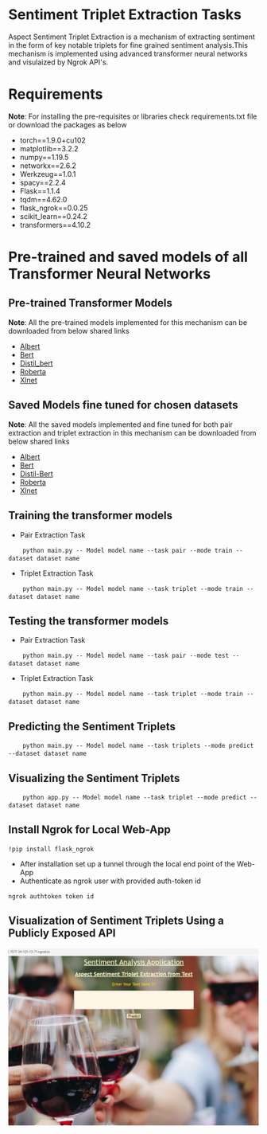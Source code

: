 # Sentiment Triplet Extraction Tasks
Aspect Sentiment Triplet Extraction is a mechanism of extracting sentiment in the form of key notable triplets for fine grained sentiment analysis.This mechanism is implemented using advanced transformer neural networks and visulaized by Ngrok API's.
# Requirements
**Note**: For installing the pre-requisites or libraries check requirements.txt file or download the packages as below
* torch==1.9.0+cu102
* matplotlib==3.2.2
* numpy==1.19.5
* networkx==2.6.2
* Werkzeug==1.0.1
* spacy==2.2.4
* Flask==1.1.4
* tqdm==4.62.0
* flask_ngrok==0.0.25
* scikit_learn==0.24.2
* transformers==4.10.2
# Pre-trained and saved models of all Transformer Neural Networks
## Pre-trained Transformer Models
**Note**: All the pre-trained models implemented for this mechanism can be downloaded from below shared links
* [Albert](https://drive.google.com/drive/folders/1f_vjy4g0WnFS1_5k0gojvCRQvmLC018e?usp=sharing)
* [Bert](https://drive.google.com/drive/folders/1XFd6dUwKyOcE9tR9yGh3ynaX809UZA2t?usp=sharing)
* [Distil_bert](https://drive.google.com/drive/folders/1rSHNn9ABy356cq3UZe3kTQBW3WzBhB4U?usp=sharing)
* [Roberta](https://drive.google.com/drive/folders/1-WrFAmUM368OKq1LUNzHzUSyKwaESF5B?usp=sharing)
* [Xlnet](https://drive.google.com/drive/folders/1whKsduaaHxCZxGYXfbpO97jN2rDGQvx3?usp=sharing)
## Saved Models fine tuned for chosen datasets
**Note**: All the saved models implemented and fine tuned for both pair extraction and triplet extraction in this mechanism can be downloaded from below shared links
* [Albert](https://drive.google.com/drive/folders/1HJPrLCWHsoupoRKtDh23W0C-DMepSohq?usp=sharing)
* [Bert](https://drive.google.com/drive/folders/1-drrVBZFMKHdEnXtQ54n_eYQOxW17Mvn?usp=sharing)
* [Distil-Bert](https://drive.google.com/drive/folders/1-DTyyPm5SNZWc6rSRhMycLyLQHTqYSFA?usp=sharing)
* [Roberta](https://drive.google.com/drive/folders/1-_CoRNGbM75O2aoGgsHqLED3fV8KLi6C?usp=sharing)
* [Xlnet](https://drive.google.com/drive/folders/1ld0p9z4qJNou8Nsa6mCzEw8Ij99WanaG?usp=sharing)
## Training the transformer models
* Pair Extraction Task
```
    python main.py -- Model model name --task pair --mode train --dataset dataset name
```
* Triplet Extraction Task
```
    python main.py -- Model model name --task triplet --mode train --dataset dataset name
```
## Testing the transformer models
* Pair Extraction Task
```
    python main.py -- Model model name --task pair --mode test --dataset dataset name
```
* Triplet Extraction Task
```
    python main.py -- Model model name --task triplet --mode train --dataset dataset name
```
## Predicting the Sentiment Triplets
```
    python main.py -- Model model name --task triplets --mode predict --dataset dataset name
```
## Visualizing the Sentiment Triplets
```
    python app.py -- Model model name --task triplet --mode predict --dataset dataset name
```
## Install Ngrok for Local Web-App
```
!pip install flask_ngrok
```
* After installation set up a tunnel through the local end point of the Web-App
* Authenticate as ngrok user with  provided auth-token id
```
ngrok authtoken token id
```
## Visualization of Sentiment Triplets Using a Publicly Exposed API
![image](https://github.com/ShanmugaSaiKiranKarnamReddy/ASTE-tasks/blob/master/Screenshot%20(157).png)

